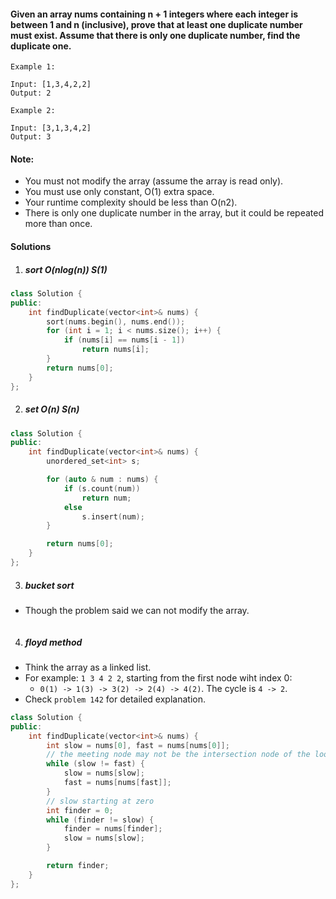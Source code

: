 #### Given an array nums containing n + 1 integers where each integer is between 1 and n (inclusive), prove that at least one duplicate number must exist. Assume that there is only one duplicate number, find the duplicate one.

```
Example 1:

Input: [1,3,4,2,2]
Output: 2

Example 2:

Input: [3,1,3,4,2]
Output: 3
```

#### Note:

-    You must not modify the array (assume the array is read only).
-    You must use only constant, O(1) extra space.
-    Your runtime complexity should be less than O(n2).
-    There is only one duplicate number in the array, but it could be repeated more than once.


#### Solutions


1. ##### sort  O(nlog(n)) S(1)

```cpp
class Solution {
public:
    int findDuplicate(vector<int>& nums) {
        sort(nums.begin(), nums.end());
        for (int i = 1; i < nums.size(); i++) {
            if (nums[i] == nums[i - 1])
                return nums[i];
        }
        return nums[0];
    }
};
```

2. ##### set O(n) S(n)

```cpp
class Solution {
public:
    int findDuplicate(vector<int>& nums) {
        unordered_set<int> s;

        for (auto & num : nums) {
            if (s.count(num))
                return num;
            else
                s.insert(num);
        }

        return nums[0];
    }
};
```

3. ##### bucket sort

- Though the problem said we can not modify the array.

```cpp

```

4. ##### floyd method

- Think the array as a linked list.
- For example: `1 3 4 2 2`, starting from the first node wiht index 0:
    - `0(1) -> 1(3) -> 3(2) -> 2(4) -> 4(2)`. The cycle is `4 -> 2`.
- Check `problem 142` for detailed explanation.

```cpp
class Solution {
public:
    int findDuplicate(vector<int>& nums) {
        int slow = nums[0], fast = nums[nums[0]];
        // the meeting node may not be the intersection node of the loop
        while (slow != fast) {
            slow = nums[slow];
            fast = nums[nums[fast]];
        }
        // slow starting at zero
        int finder = 0;
        while (finder != slow) {
            finder = nums[finder];
            slow = nums[slow];
        }

        return finder;
    }
};
```